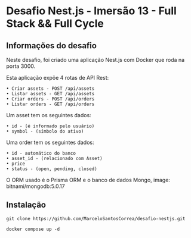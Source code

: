 # Desafio Nest.js - Imersão 13 - Full Stack && Full Cycle

## Informações do desafio

Neste desafio, foi criado uma aplicação Nest.js com Docker que roda na porta 3000.

Esta aplicação expõe 4 rotas de API Rest:

    • Criar assets - POST /api/assets
    • Listar assets - GET /api/assets
    • Criar orders - POST /api/orders
    • Listar orders - GET /api/orders

Um asset tem os seguintes dados:

    • id - (é informado pelo usuário)
    • symbol - (símbolo do ativo)

Uma order tem os seguintes dados:

    • id - automático do banco
    • asset_id - (relacionado com Asset)
    • price
    • status - (open, pending, closed)

O ORM usado é o Prisma ORM e o banco de dados Mongo, image: bitnami/mongodb:5.0.17

## Instalação
```
git clone https://github.com/MarceloSantosCorrea/desafio-nestjs.git
```
```
docker compose up -d
```